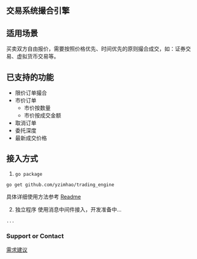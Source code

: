 ## 交易系统撮合引擎

## 适用场景
  买卖双方自由报价，需要按照价格优先、时间优先的原则撮合成交，如：证券交易、虚拟货币交易等。

## 已支持的功能
* 限价订单撮合
* 市价订单
  * 市价按数量
  * 市价按成交金额
* 取消订单
* 委托深度
* 最新成交价格

## 接入方式
 1. `go package`
 ```
 go get github.com/yzimhao/trading_engine
 ```
 具体详细使用方法参考 [Readme](https://github.com/yzimhao/trading_engine#readme)


  2. 独立程序
 使用消息中间件接入，开发准备中...
 ```
 ...
 ```

### Support or Contact

[需求建议](https://github.com/yzimhao/trading_engine#%E9%9C%80%E6%B1%82%E8%AE%A8%E8%AE%BA%E8%81%94%E7%B3%BB)
